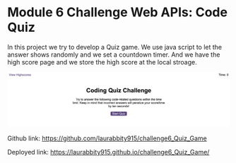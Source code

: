 # Module 6 Challenge Web APIs: Code Quiz


In this project we try to develop a Quiz game.
We use java script to let the answer shows randomly and we set a countdown timer.
And we have the high score page and we store the high score at the local stroage.

![Kiku](./assets/image.png)


Github link:
https://github.com/laurabbity915/challenge6_Quiz_Game

Deployed link:
https://laurabbity915.github.io/challenge6_Quiz_Game/

